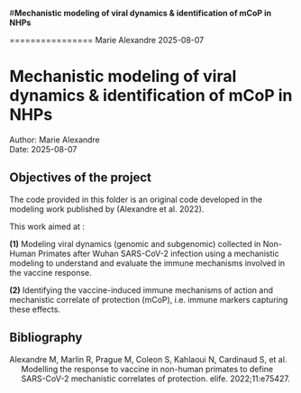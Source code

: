 \#**Mechanistic modeling of viral dynamics & identification of mCoP in
NHPs**

================
Marie Alexandre
2025-08-07

# **Mechanistic modeling of viral dynamics & identification of mCoP in NHPs**

Author: Marie Alexandre  
Date: 2025-08-07

## **Objectives of the project**

The code provided in this folder is an original code developed in the
modeling work published by (Alexandre et al. 2022).

This work aimed at :

**(1)** Modeling viral dynamics (genomic and subgenomic) collected in
Non-Human Primates after Wuhan SARS-CoV-2 infection using a mechanistic
modeling to understand and evaluate the immune mechanisms involved in
the vaccine response.

**(2)** Identifying the vaccine-induced immune mechanisms of action and
mechanistic correlate of protection (mCoP), i.e. immune markers
capturing these effects.

## **Bibliography**

<div id="refs" class="references csl-bib-body hanging-indent">

<div id="ref-alexandre2022elife" class="csl-entry">

Alexandre M, Marlin R, Prague M, Coleon S, Kahlaoui N, Cardinaud S, et
al. Modelling the response to vaccine in non-human primates to define
SARS-CoV-2 mechanistic correlates of protection. elife. 2022;11:e75427.

</div>

</div>
